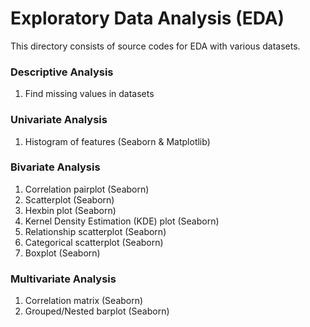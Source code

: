 # Exploratory Data Analysis (EDA)

This directory consists of source codes for EDA with various datasets.

### Descriptive Analysis
1. Find missing values in datasets

### Univariate Analysis
1. Histogram of features (Seaborn & Matplotlib)

### Bivariate Analysis
1. Correlation pairplot (Seaborn)
2. Scatterplot (Seaborn)
3. Hexbin plot (Seaborn)
4. Kernel Density Estimation (KDE) plot (Seaborn)
5. Relationship scatterplot (Seaborn)
6. Categorical scatterplot (Seaborn)
7. Boxplot (Seaborn)

### Multivariate Analysis
1. Correlation matrix (Seaborn)
2. Grouped/Nested barplot (Seaborn)
